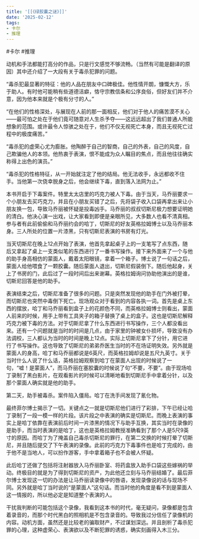 ```yaml
---
title: '[[《绿胶囊之谜》]]'
date: '2025-02-12'
tags:
- 卡尔
- 推理
---
```

#卡尔 #推理 

动机和手法都能打高分的作品，只是行文感觉不够流畅。（当然有可能是翻译的原因）其中还介绍了一大段有关于毒杀犯罪的问题。

“毒杀犯最显著的特征：他的人品在朋友中口碑极佳。他性情开朗，慷慨大方，乐于助人。有时他可能稍有些道德洁癖，恪守宗教信条和公序良俗，但好友们并不介意，因为他本来就是个极有分寸的人。”

“在他们的性格深处，与展现在人前的那一面相反，他们对于他人的痛苦漠不关心——最可怕之处在于他们竟可随意对人生杀予夺——这远远超出了我们普通人所能想象的范围。或许最令人惊骇之处在于，他们不仅无视死亡本身，而且无视死亡过程中的极度痛苦。”

“毒杀犯的虚荣心尤为膨胀。他陶醉于自己的智商，自己的外表，自己的风度，自己欺骗他人的本领。他热衷于表演，恨不能成为众人瞩目的焦点，而且他往往确实称得上出色的演员。”

“毒杀犯的性格特征，从一开始就注定了他的结局。他无法收手，永远都收不住手。当他第一次侥幸脱身之后，他会继续下毒，直到落入法网为止。”

本书开启于下毒案件。特里太太店里的巧克力被人下毒。由于当天，马乔丽要求一个小朋友去买巧克力，并且在小朋友买错了之后，先将袋子收入口袋再拿出来让小朋友换一包，导致马乔丽被怀疑是投毒凶手。马乔丽的叔叔切斯尼极力想要证明她的清白。他决心演一出戏，让大家看到即便是亲眼所见，大多数人也看不清真相。参与者有此前偷偷和马乔丽约会的哈丁，切斯尼的好友英格拉姆博士以及马乔丽本身。三人所处的位置一片漆黑，只有切斯尼表演的书房有灯光。

当天切斯尼在晚上12点开始了表演，他首先拿起桌子上的一支笔写了点东西，随后又拿起了桌上一支类似笔的东西进行了一番书写操作。接下来外面来了一个与他的助手身高相仿的蒙面人，戴着太阳眼镜，拿着一个箱子。博士说了一句话之后，蒙面人给他喂食了一颗胶囊。随后蒙面人退出，切斯尼假装倒下。随后他起身，关上了书房的门，此后过了一段时间后出来谢幕。英格拉姆询问协助他演出的是谁，切斯尼回答是他的助手。

表演结束之后，切斯尼准备了很多的问题。只是突然发现他的助手在门外被打晕，而切斯尼也突然中毒倒下死亡。现场观众对于看到的内容各执一词。首先是桌上东西的摆放，哈丁和马乔丽看到盒子上的花颜色不同，而英格拉姆博士则看出，蒙面人前来的时候，用手上带有工具夹子的箱子替换了桌上的盒子。这也是切斯尼解释巧克力被下毒的方法。对于切斯尼拿了什么东西进行书写操作，三个人都没看出来。还有一个问题就是当时的时间是几点，由于家里的钟被女仆损坏，导致没有办法调校，三人都认为当时的时间是晚上12点。实际上切斯尼拿下了分针，用它进行了书写操作。这也导致了切斯尼的弟弟乔医生当时的不在场证明失效。另外就是蒙面人的身高，哈丁和马乔丽都说是6英尺，而英格拉姆却说是五尺九英寸。关于当时什么人说了什么话，英格拉姆观察到哈丁在蒙面人出现的时候说了一句，“嘘！是蒙面人”，而马乔丽在塞胶囊的时候说了句“不要，不要”。由于现场哈丁录制了黑白影片，在观看影片的时候可以清晰地看到切斯尼手中拿着分针，以及那个蒙面人确实就是他的助手。

第二天，助手被毒杀。案件陷入僵局。哈丁在洗手间发现了氰化物。

最终菲尔博士揭示了一切。关键点之一就是切斯尼他们进行了彩排，下午已经让哈丁录制了一段一模一样的片段。该片段之中表演的确实是切斯尼。而晚上表演的事实上是哈丁依靠在表演前后时间一片漆黑的情况下与助手互换，其实当时在录像的是助手，而当时表演的是哈丁，这也是英格拉姆教授准确看到了那个人是5尺9英寸的原因。而哈丁为了掩盖自己毒杀切斯尼的罪行，在第二交换的时候打晕了切斯尼，并且随后提交了下午表演的录像。此前的巧克力下毒事件也是哈丁完成的，由于他不是当地人，可以扮作游客，手中拿着箱子也不会被人怀疑。

此后哈丁还做了包括将注射器放入马乔丽卧室、将药盒放入助手口袋这些嫁祸的举动。终极目的就是为了得到切斯尼的资产，为此他还立刻与马乔丽结婚了。最后菲尔博士发现这一切的办法是让马乔丽读录像中的唇语，发现录像说的话与现场不同。另外就是哈丁当时说的“是蒙面人”这句话。而当时他的角度是看不到是蒙面人这一情报的，所以他必定是知道整个表演的人。

干扰我判断的可能包括这个录像，我看到这本书的时代，毫无疑问，录像都是包含着录音的，而那个时代黑白的照相机是不包含录音的。导致我过分信任了录像机的内容。动机方面，虽然还是比较老的骗取财产，不过谋划深远。并且剖析了毒杀犯罪的心理，这种虚荣心、表演欲以及不断犯罪的诱惑，确实刻画得入木三分。
